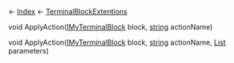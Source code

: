 ← [Index](Api-Index) ← [TerminalBlockExtentions](Sandbox.ModAPI.Ingame.TerminalBlockExtentions)

void ApplyAction([IMyTerminalBlock](Sandbox.ModAPI.Ingame.IMyTerminalBlock) block, [string](System.String) actionName)

void ApplyAction([IMyTerminalBlock](Sandbox.ModAPI.Ingame.IMyTerminalBlock) block, [string](System.String) actionName, [List<T>](System.Collections.Generic.List`1) parameters)

